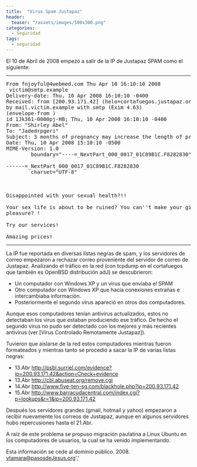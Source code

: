 ```yaml
---
title:  "Virus Spam Justapaz"
header:
  teaser: "/assets/images/500x300.png"
categories: 
  - Seguridad
tags:
  - seguridad
---
```



El 10 de Abril de 2008 empezó a salir de la IP de Justapaz SPAM como el siguiente:

----
<pre>
From fnjoyful@4webmed.com Thu Apr 10 16:10:10 2008
 victim@smtp.example
Delivery-date: Thu, 10 Apr 2008 16:10:10 -0400
Received: from [200.93.171.42] (helo=cortafuegos.justapaz.org)
by mail.victim.example with smtp (Exim 4.63)
(envelope-from <fnjoyful@4webmed.com>)
id 1Jk361-0000pj-HB; Thu, 10 Apr 2008 16:10:10 -0400
From: "Shirley Abel" <fnjoyful@4webmed.com>
To: "Jadedrpgeri" <victim@smtp.example>
Subject: 3 months of pregnancy may increase the length of pregnancy, canonical
Date: Thu, 10 Apr 2008 15:10:10 -0500
MIME-Version: 1.0
        boundary="----=_NextPart_000_0017_01C89B1C.F8282830"

------=_NextPart_000_0017_01C89B1C.F8282830
        charset="UTF-8"



Disappointed with your sexual health?!!

Your sex life is about to be ruined? You can''t make your girl groan from =
pleasure? !

Try our services!

Amazing prices!
</pre>
----

La IP fue reportada en diversas listas negras de spam, y los servidores de correo empezaron a rechazar correo proveniente del servidor de correo de Justapaz.
Analizando el tráfico en la red (con tcpdump en el cortafuegos que también es OpenBSD distribución adJ) se descubrieron:

* Un computador con Windows XP y un virus que enviaba el SPAM
* Otro computador con Windows XP que hacia conexiones extrañas e intercambiaba información.
* Posteriormente el segundo virus apareció en otros dos computadores. 

Aunque esos computadores tenían antivirus actualizados, estos no detectaban los virus que estaban produciendo ese tráfico. De hecho el segundo virus no pudo ser detectado con los mejores y más recientes antivirus (ver [Virus Controlado Remotamente Justapaz]).

Tuvieron que aislarse de la red estos computadores mientras fueron formateados y mientras tanto se procedió a sacar la IP de varias listas negras:

* 13.Abr http://psbl.surriel.com/evidence?ip=200.93.171.42&action=Check+evidence
* 13.Abr http://cbl.abuseat.org/remove.cgi
* 14.Abr http://www.five-ten-sg.com/blackhole.php?ip=200.93.171.42
* 15.Abr http://www.barracudacentral.com/index.cgi?p=lookups&r=1&ip=200.93.171.42 

Después los servidores grandes (gmail, hotmail y yahoo) empezaron a recibir nuevamente los correos de Justapaz, aunque en algunos servidores hubo repercusiones hasta el 21.Abr.

A raíz de este problema se propuso migración paulatina a Linux Ubuntu en los computadores de usuarios, la cual se ha venido implementando.

Esta información se cede al dominio público. 2008. vtamara@pasosdeJesus.org','

